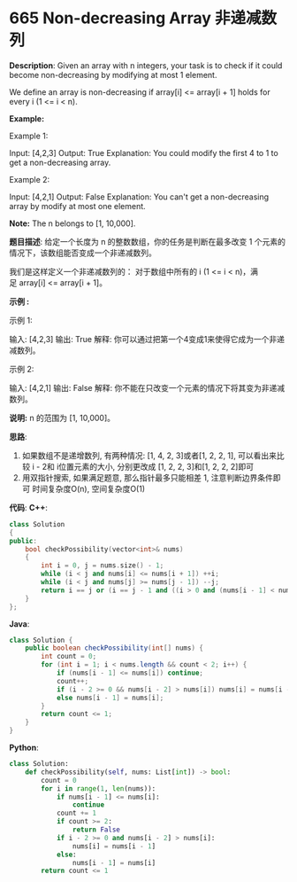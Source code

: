 # 665 Non-decreasing Array 非递减数列

__Description__:
Given an array with n integers, your task is to check if it could become non-decreasing by modifying at most 1 element.

We define an array is non-decreasing if array[i] <= array[i + 1] holds for every i (1 <= i < n).

__Example:__

Example 1:

Input: [4,2,3]
Output: True
Explanation: You could modify the first 4 to 1 to get a non-decreasing array.

Example 2:

Input: [4,2,1]
Output: False
Explanation: You can't get a non-decreasing array by modify at most one element.

__Note:__
The n belongs to [1, 10,000].

__题目描述__:
给定一个长度为 n 的整数数组，你的任务是判断在最多改变 1 个元素的情况下，该数组能否变成一个非递减数列。

我们是这样定义一个非递减数列的： 对于数组中所有的 i (1 <= i < n)，满足 array[i] <= array[i + 1]。

__示例 :__

示例 1:

输入: [4,2,3]
输出: True
解释: 你可以通过把第一个4变成1来使得它成为一个非递减数列。

示例 2:

输入: [4,2,1]
输出: False
解释: 你不能在只改变一个元素的情况下将其变为非递减数列。

__说明:__
n 的范围为 [1, 10,000]。

__思路__:

1. 如果数组不是递增数列, 有两种情况:
[1, 4, 2, 3]或者[1, 2, 2, 1], 可以看出来比较 i - 2和 i位置元素的大小, 分别更改成 [1, 2, 2, 3]和[1, 2, 2, 2]即可
2. 用双指针搜索, 如果满足题意, 那么指针最多只能相差 1, 注意判断边界条件即可
时间复杂度O(n), 空间复杂度O(1)

__代码__:
__C++__:

```C++
class Solution 
{
public:
    bool checkPossibility(vector<int>& nums) 
    {
        int i = 0, j = nums.size() - 1;
        while (i < j and nums[i] <= nums[i + 1]) ++i;
        while (i < j and nums[j] >= nums[j - 1]) --j;
        return i == j or (i == j - 1 and ((i > 0 and (nums[i - 1] < nums[j])) or ((j < nums.size() - 1 and (nums[i] < nums[j + 1]))) or (i == 0 or j == nums.size() - 1)));
    }
};
```

__Java__:

```Java
class Solution {
    public boolean checkPossibility(int[] nums) {
        int count = 0;
        for (int i = 1; i < nums.length && count < 2; i++) {
            if (nums[i - 1] <= nums[i]) continue;
            count++;
            if (i - 2 >= 0 && nums[i - 2] > nums[i]) nums[i] = nums[i - 1];
            else nums[i - 1] = nums[i];
        }
        return count <= 1;
    }
}
```

__Python__:

```Python
class Solution:
    def checkPossibility(self, nums: List[int]) -> bool:
        count = 0
        for i in range(1, len(nums)):
            if nums[i - 1] <= nums[i]:
                continue
            count += 1
            if count >= 2:
                return False
            if i - 2 >= 0 and nums[i - 2] > nums[i]:
                nums[i] = nums[i - 1]
            else:
                nums[i - 1] = nums[i]
        return count <= 1
```
